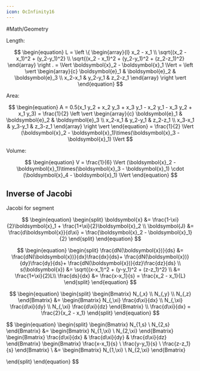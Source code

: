 ```yaml
---
icon: OcInfinity16
---
```

#Math/Geometry

Length:

$$
\begin{equation}
L = \left \{ 
\begin{array}{l}
x_2 - x_1 \\
\sqrt{(x_2 - x_1)^2 + (y_2-y_1)^2} \\
\sqrt{(x_2 - x_1)^2 + (y_2-y_1)^2 + (z_2-z_1)^2}
\end{array}
\right . =
\Vert \boldsymbol{x}_2 - \boldsymbol{x}_1 \Vert
= \left \vert
\begin{array}{c}
\boldsymbol{e}_1 & \boldsymbol{e}_2 & \boldsymbol{e}_3 \\
x_2-x_1 & y_2-y_1 & z_2-z_1 
\end{array}
\right \vert
\end{equation}
$$

Area:

$$
\begin{equation}
A = 0.5(x_1 y_2 + x_2 y_3 + x_3 y_1 - x_2 y_1 - x_3 y_2 + x_1 y_3) 
= \frac{1}{2} \left \vert
\begin{array}{c}
\boldsymbol{e}_1 & \boldsymbol{e}_2 & \boldsymbol{e}_3 \\
x_2-x_1 & y_2-y_1 & z_2-z_1 \\
x_3-x_1 & y_3-y_1 & z_3-z_1
\end{array}
\right \vert
\end{equation} =
\frac{1}{2} \Vert (\boldsymbol{x}_2 - \boldsymbol{x}_1)\times(\boldsymbol{x}_3 - \boldsymbol{x}_1) \Vert
$$

Volume:

$$
\begin{equation}
V = \frac{1}{6} \Vert (\boldsymbol{x}_2 - \boldsymbol{x}_1)\times(\boldsymbol{x}_3 - \boldsymbol{x}_1) \cdot (\boldsymbol{x}_4 - \boldsymbol{x}_1) \Vert
\end{equation}
$$

## Inverse of Jacobi
Jacobi for segment

$$
\begin{equation}
\begin{split}
\boldsymbol{x} &= \frac{1-\xi}{2}\boldsymbol{x}_1 + \frac{1+\xi}{2}\boldsymbol{x}_2 \\
\boldsymbol{J} &= \frac{d\boldsymbol{x}}{d\xi} = \frac{\boldsymbol{x}_2 - \boldsymbol{x}_1}{2}
\end{split}
\end{equation}
$$

$$
\begin{equation}
\begin{split}
\frac{dN(\boldsymbol{x})}{ds} &= \frac{dN(\boldsymbol{x})}{dx}\frac{dx}{ds}+
                                 \frac{dN(\boldsymbol{x})}{dy}\frac{dy}{ds}+
                                 \frac{dN(\boldsymbol{x})}{dz}\frac{dz}{ds} \\
s(\boldsymbol{x}) &= \sqrt{(x-x_1)^2 + (y-y_1)^2 + (z-z_1)^2} \\
&= \frac{1+\xi}{2}L\\
\frac{ds}{dx} &= \frac{x-x_1}{s} = \frac{x_2 - x_1}{L}
\end{split}
\end{equation}
$$

$$
\begin{equation}
\begin{split}
\begin{Bmatrix}
N_{,x} \\ N_{,y} \\ N_{,z}
\end{Bmatrix} &= 
\begin{Bmatrix}
N_{,\xi} \frac{d\xi}{dx} \\ N_{,\xi} \frac{d\xi}{dy} \\ N_{,\xi} \frac{d\xi}{dz}
\end{Bmatrix} \\
\frac{d\xi}{dx} = \frac{2}{x_2 - x_1}
\end{split}
\end{equation}
$$

$$
\begin{equation}
\begin{split}
\begin{Bmatrix}
N_{1,s} \\ N_{2,s}
\end{Bmatrix} &= 
\begin{Bmatrix}
N_{1,\xi} \\ N_{2,\xi}
\end{Bmatrix}
\begin{Bmatrix}
\frac{d\xi}{dx} & \frac{d\xi}{dy} & \frac{d\xi}{dz}
\end{Bmatrix}
\begin{Bmatrix}
\frac{x-x_1}{s} \\ \frac{y-y_1}{s} \\ \frac{z-z_1}{s}
\end{Bmatrix} \\
&= \begin{Bmatrix}
N_{1,\xi} \\ N_{2,\xi}
\end{Bmatrix}

\end{split}
\end{equation}
$$
